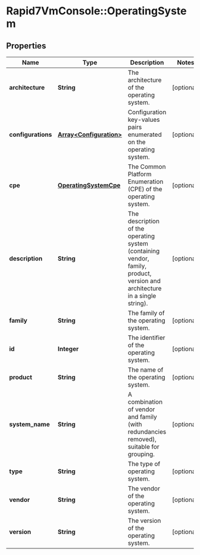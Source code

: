 # Rapid7VmConsole::OperatingSystem

## Properties
Name | Type | Description | Notes
------------ | ------------- | ------------- | -------------
**architecture** | **String** | The architecture of the operating system. | [optional] 
**configurations** | [**Array&lt;Configuration&gt;**](Configuration.md) | Configuration key-values pairs enumerated on the operating system. | [optional] 
**cpe** | [**OperatingSystemCpe**](OperatingSystemCpe.md) | The Common Platform Enumeration (CPE) of the operating system. | [optional] 
**description** | **String** | The description of the operating system (containing vendor, family, product, version and architecture in a single string). | [optional] 
**family** | **String** | The family of the operating system. | [optional] 
**id** | **Integer** | The identifier of the operating system. | [optional] 
**product** | **String** | The name of the operating system. | [optional] 
**system_name** | **String** | A combination of vendor and family (with redundancies removed), suitable for grouping. | [optional] 
**type** | **String** | The type of operating system. | [optional] 
**vendor** | **String** | The vendor of the operating system. | [optional] 
**version** | **String** | The version of the operating system. | [optional] 


